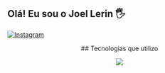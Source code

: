 ## Olá! Eu sou o Joel Lerin 🖐️

[![Instagram](https://img.shields.io/badge/Instagram-E4405F?style=for-the-badge&logo=instagram&logoColor=white)](https://www.instagram.com/lerin.joel/)

<p align="center">
## Tecnologias que utilizo
</p>
<p align="center">
  <a href="https://skillicons.dev">
    <img src="https://skillicons.dev/icons?i=html,js,css,sass,php,react,docker,nodejs,sqlite,vscode" />
  </a>
</p>
